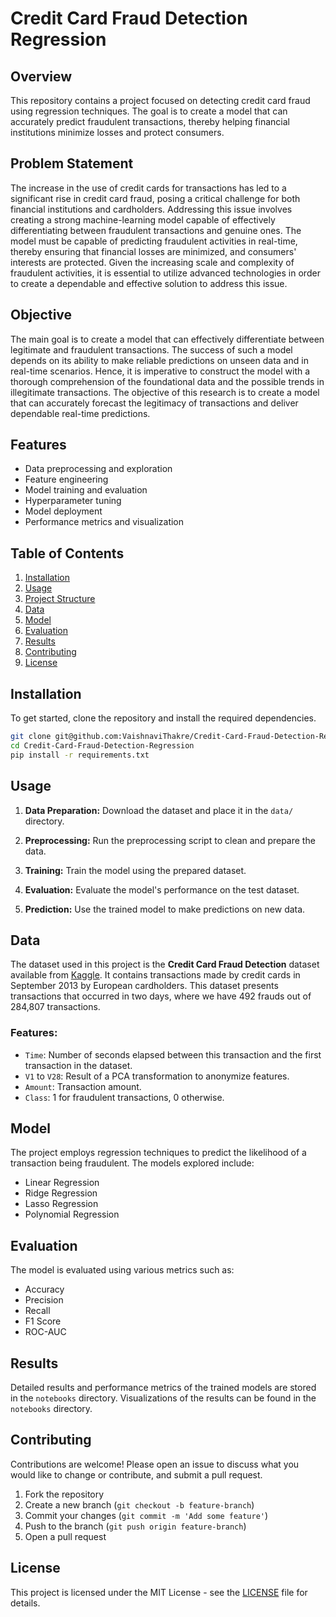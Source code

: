# Credit Card Fraud Detection Regression

## Overview
This repository contains a project focused on detecting credit card fraud using regression techniques. The goal is to create a model that can accurately predict fraudulent transactions, thereby helping financial institutions minimize losses and protect consumers.

## Problem Statement
The increase in the use of credit cards for transactions has led to a significant rise in credit card fraud, posing a critical challenge for both financial institutions and cardholders. Addressing this issue involves creating a strong machine-learning model capable of effectively differentiating between fraudulent transactions and genuine ones. The model must be capable of predicting fraudulent activities in real-time, thereby ensuring that financial losses are minimized, and consumers' interests are protected. Given the increasing scale and complexity of fraudulent activities, it is essential to utilize advanced technologies in order to create a dependable and effective solution to address this issue.

##	Objective
The main goal is to create a model that can effectively differentiate between legitimate and fraudulent transactions. The success of such a model depends on its ability to make reliable predictions on unseen data and in real-time scenarios. Hence, it is imperative to construct the model with a thorough comprehension of the foundational data and the possible trends in illegitimate transactions. The objective of this research is to create a model that can accurately forecast the legitimacy of transactions and deliver dependable real-time predictions.

## Features
- Data preprocessing and exploration
- Feature engineering
- Model training and evaluation
- Hyperparameter tuning
- Model deployment
- Performance metrics and visualization

## Table of Contents
1. [Installation](#installation)
2. [Usage](#usage)
3. [Project Structure](#project-structure)
4. [Data](#data)
5. [Model](#model)
6. [Evaluation](#evaluation)
7. [Results](#results)
8. [Contributing](#contributing)
9. [License](#license)


## Installation
To get started, clone the repository and install the required dependencies.

```bash
git clone git@github.com:VaishnaviThakre/Credit-Card-Fraud-Detection-Regression.git
cd Credit-Card-Fraud-Detection-Regression
pip install -r requirements.txt
```

## Usage

1. **Data Preparation:** Download the dataset and place it in the `data/` directory.
2. **Preprocessing:** Run the preprocessing script to clean and prepare the data.

3. **Training:** Train the model using the prepared dataset.

4. **Evaluation:** Evaluate the model's performance on the test dataset.

5. **Prediction:** Use the trained model to make predictions on new data.


## Data
The dataset used in this project is the **Credit Card Fraud Detection** dataset available from [Kaggle](https://www.kaggle.com/mlg-ulb/creditcardfraud). It contains transactions made by credit cards in September 2013 by European cardholders. This dataset presents transactions that occurred in two days, where we have 492 frauds out of 284,807 transactions.

### Features:
- `Time`: Number of seconds elapsed between this transaction and the first transaction in the dataset.
- `V1` to `V28`: Result of a PCA transformation to anonymize features.
- `Amount`: Transaction amount.
- `Class`: 1 for fraudulent transactions, 0 otherwise.

## Model
The project employs regression techniques to predict the likelihood of a transaction being fraudulent. The models explored include:
- Linear Regression
- Ridge Regression
- Lasso Regression
- Polynomial Regression

## Evaluation
The model is evaluated using various metrics such as:
- Accuracy
- Precision
- Recall
- F1 Score
- ROC-AUC


## Results
Detailed results and performance metrics of the trained models are stored in the `notebooks` directory. Visualizations of the results can be found in the `notebooks` directory.

## Contributing
Contributions are welcome! Please open an issue to discuss what you would like to change or contribute, and submit a pull request.

1. Fork the repository
2. Create a new branch (`git checkout -b feature-branch`)
3. Commit your changes (`git commit -m 'Add some feature'`)
4. Push to the branch (`git push origin feature-branch`)
5. Open a pull request

## License
This project is licensed under the MIT License - see the [LICENSE](LICENSE) file for details.

